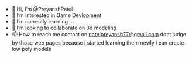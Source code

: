- 👋 Hi, I’m @PreyanshPatel
- 👀 I’m interested in Game Devlopment
- 🌱 I’m currently learning ...
- 💞️ I’m looking to collaborate on 3d modeling
- 📫 How to reach me contact on patelpreyansh77@gmail.com
   dont judge by those web pages because i started learning them newly
   i can create low poly models
   
<!---
PreyanshPatel/PreyanshPatel is a ✨ special ✨ repository because its `README.md` (this file) appears on your GitHub profile.
You can click the Preview link to take a look at your changes.
--->
